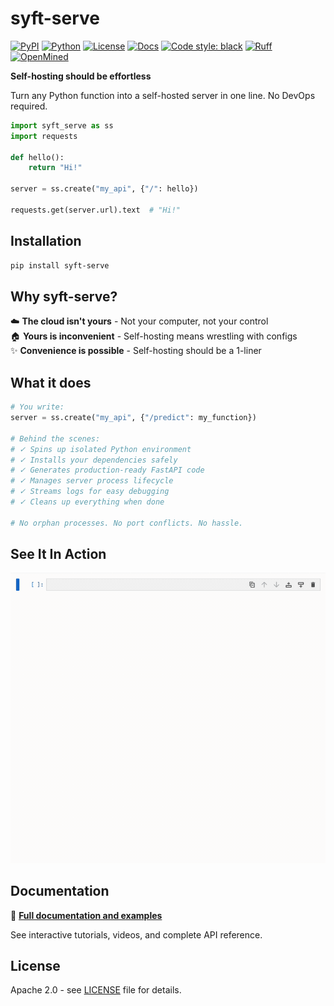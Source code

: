 # syft-serve

[![PyPI](https://img.shields.io/pypi/v/syft-serve.svg)](https://pypi.org/project/syft-serve/)
[![Python](https://img.shields.io/pypi/pyversions/syft-serve.svg)](https://pypi.org/project/syft-serve/)
[![License](https://img.shields.io/badge/License-Apache%202.0-blue.svg)](https://opensource.org/licenses/Apache-2.0)
[![Docs](https://img.shields.io/badge/docs-latest-brightgreen.svg)](https://openmined.github.io/syft-serve/)
[![Code style: black](https://img.shields.io/badge/code%20style-black-000000.svg)](https://github.com/psf/black)
[![Ruff](https://img.shields.io/badge/linter-ruff-FCC21B.svg)](https://github.com/astral-sh/ruff)
[![OpenMined](https://img.shields.io/badge/by-OpenMined-blue.svg)](https://github.com/OpenMined)

**Self-hosting should be effortless**

Turn any Python function into a self-hosted server in one line. No DevOps required.

```python
import syft_serve as ss
import requests

def hello():
    return "Hi!"

server = ss.create("my_api", {"/": hello})

requests.get(server.url).text  # "Hi!"
```

## Installation

```bash
pip install syft-serve
```

## Why syft-serve?

☁️ **The cloud isn't yours** - Not your computer, not your control  
🏠 **Yours is inconvenient** - Self-hosting means wrestling with configs  
✨ **Convenience is possible** - Self-hosting should be a 1-liner

## What it does

```python
# You write:
server = ss.create("my_api", {"/predict": my_function})

# Behind the scenes:
# ✓ Spins up isolated Python environment
# ✓ Installs your dependencies safely  
# ✓ Generates production-ready FastAPI code
# ✓ Manages server process lifecycle
# ✓ Streams logs for easy debugging
# ✓ Cleans up everything when done

# No orphan processes. No port conflicts. No hassle.
```

## See It In Action

![syft-serve Demo](https://github.com/OpenMined/syft-serve/blob/main/docs/syft_serve_demo_full.gif?raw=true)

## Documentation

📖 **[Full documentation and examples](https://openmined.github.io/syft-serve/)**

See interactive tutorials, videos, and complete API reference.

## License

Apache 2.0 - see [LICENSE](LICENSE) file for details.